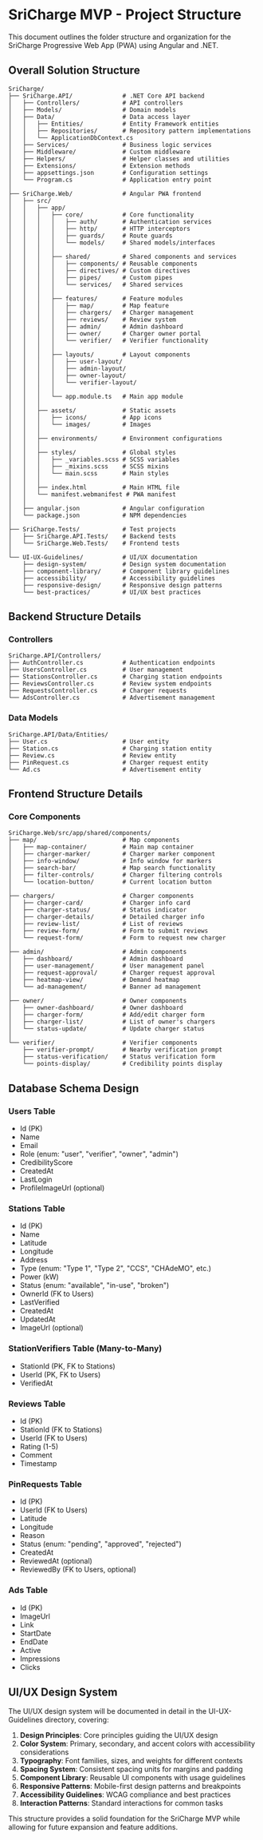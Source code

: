 # SriCharge MVP - Project Structure

This document outlines the folder structure and organization for the SriCharge Progressive Web App (PWA) using Angular and .NET.

## Overall Solution Structure

```
SriCharge/
├── SriCharge.API/              # .NET Core API backend
│   ├── Controllers/            # API controllers
│   ├── Models/                 # Domain models
│   ├── Data/                   # Data access layer
│   │   ├── Entities/           # Entity Framework entities
│   │   ├── Repositories/       # Repository pattern implementations
│   │   └── ApplicationDbContext.cs
│   ├── Services/               # Business logic services
│   ├── Middleware/             # Custom middleware
│   ├── Helpers/                # Helper classes and utilities
│   ├── Extensions/             # Extension methods
│   ├── appsettings.json        # Configuration settings
│   └── Program.cs              # Application entry point
│
├── SriCharge.Web/              # Angular PWA frontend
│   ├── src/
│   │   ├── app/
│   │   │   ├── core/           # Core functionality
│   │   │   │   ├── auth/       # Authentication services
│   │   │   │   ├── http/       # HTTP interceptors
│   │   │   │   ├── guards/     # Route guards
│   │   │   │   └── models/     # Shared models/interfaces
│   │   │   │
│   │   │   ├── shared/         # Shared components and services
│   │   │   │   ├── components/ # Reusable components
│   │   │   │   ├── directives/ # Custom directives
│   │   │   │   ├── pipes/      # Custom pipes
│   │   │   │   └── services/   # Shared services
│   │   │   │
│   │   │   ├── features/       # Feature modules
│   │   │   │   ├── map/        # Map feature
│   │   │   │   ├── chargers/   # Charger management
│   │   │   │   ├── reviews/    # Review system
│   │   │   │   ├── admin/      # Admin dashboard
│   │   │   │   ├── owner/      # Charger owner portal
│   │   │   │   └── verifier/   # Verifier functionality
│   │   │   │
│   │   │   ├── layouts/        # Layout components
│   │   │   │   ├── user-layout/
│   │   │   │   ├── admin-layout/
│   │   │   │   ├── owner-layout/
│   │   │   │   └── verifier-layout/
│   │   │   │
│   │   │   └── app.module.ts   # Main app module
│   │   │
│   │   ├── assets/             # Static assets
│   │   │   ├── icons/          # App icons
│   │   │   └── images/         # Images
│   │   │
│   │   ├── environments/       # Environment configurations
│   │   │
│   │   ├── styles/             # Global styles
│   │   │   ├── _variables.scss # SCSS variables
│   │   │   ├── _mixins.scss    # SCSS mixins
│   │   │   └── main.scss       # Main styles
│   │   │
│   │   ├── index.html          # Main HTML file
│   │   └── manifest.webmanifest # PWA manifest
│   │
│   ├── angular.json            # Angular configuration
│   └── package.json            # NPM dependencies
│
├── SriCharge.Tests/            # Test projects
│   ├── SriCharge.API.Tests/    # Backend tests
│   └── SriCharge.Web.Tests/    # Frontend tests
│
└── UI-UX-Guidelines/           # UI/UX documentation
    ├── design-system/          # Design system documentation
    ├── component-library/      # Component library guidelines
    ├── accessibility/          # Accessibility guidelines
    ├── responsive-design/      # Responsive design patterns
    └── best-practices/         # UI/UX best practices
```

## Backend Structure Details

### Controllers

```
SriCharge.API/Controllers/
├── AuthController.cs           # Authentication endpoints
├── UsersController.cs          # User management
├── StationsController.cs       # Charging station endpoints
├── ReviewsController.cs        # Review system endpoints
├── RequestsController.cs       # Charger requests
└── AdsController.cs            # Advertisement management
```

### Data Models

```
SriCharge.API/Data/Entities/
├── User.cs                     # User entity
├── Station.cs                  # Charging station entity
├── Review.cs                   # Review entity
├── PinRequest.cs               # Charger request entity
└── Ad.cs                       # Advertisement entity
```

## Frontend Structure Details

### Core Components

```
SriCharge.Web/src/app/shared/components/
├── map/                        # Map components
│   ├── map-container/          # Main map container
│   ├── charger-marker/         # Charger marker component
│   ├── info-window/            # Info window for markers
│   ├── search-bar/             # Map search functionality
│   ├── filter-controls/        # Charger filtering controls
│   └── location-button/        # Current location button
│
├── chargers/                   # Charger components
│   ├── charger-card/           # Charger info card
│   ├── charger-status/         # Status indicator
│   ├── charger-details/        # Detailed charger info
│   ├── review-list/            # List of reviews
│   ├── review-form/            # Form to submit reviews
│   └── request-form/           # Form to request new charger
│
├── admin/                      # Admin components
│   ├── dashboard/              # Admin dashboard
│   ├── user-management/        # User management panel
│   ├── request-approval/       # Charger request approval
│   ├── heatmap-view/           # Demand heatmap
│   └── ad-management/          # Banner ad management
│
├── owner/                      # Owner components
│   ├── owner-dashboard/        # Owner dashboard
│   ├── charger-form/           # Add/edit charger form
│   ├── charger-list/           # List of owner's chargers
│   └── status-update/          # Update charger status
│
└── verifier/                   # Verifier components
    ├── verifier-prompt/        # Nearby verification prompt
    ├── status-verification/    # Status verification form
    └── points-display/         # Credibility points display
```

## Database Schema Design

### Users Table
- Id (PK)
- Name
- Email
- Role (enum: "user", "verifier", "owner", "admin")
- CredibilityScore
- CreatedAt
- LastLogin
- ProfileImageUrl (optional)

### Stations Table
- Id (PK)
- Name
- Latitude
- Longitude
- Address
- Type (enum: "Type 1", "Type 2", "CCS", "CHAdeMO", etc.)
- Power (kW)
- Status (enum: "available", "in-use", "broken")
- OwnerId (FK to Users)
- LastVerified
- CreatedAt
- UpdatedAt
- ImageUrl (optional)

### StationVerifiers Table (Many-to-Many)
- StationId (PK, FK to Stations)
- UserId (PK, FK to Users)
- VerifiedAt

### Reviews Table
- Id (PK)
- StationId (FK to Stations)
- UserId (FK to Users)
- Rating (1-5)
- Comment
- Timestamp

### PinRequests Table
- Id (PK)
- UserId (FK to Users)
- Latitude
- Longitude
- Reason
- Status (enum: "pending", "approved", "rejected")
- CreatedAt
- ReviewedAt (optional)
- ReviewedBy (FK to Users, optional)

### Ads Table
- Id (PK)
- ImageUrl
- Link
- StartDate
- EndDate
- Active
- Impressions
- Clicks

## UI/UX Design System

The UI/UX design system will be documented in detail in the UI-UX-Guidelines directory, covering:

1. **Design Principles**: Core principles guiding the UI/UX design
2. **Color System**: Primary, secondary, and accent colors with accessibility considerations
3. **Typography**: Font families, sizes, and weights for different contexts
4. **Spacing System**: Consistent spacing units for margins and padding
5. **Component Library**: Reusable UI components with usage guidelines
6. **Responsive Patterns**: Mobile-first design patterns and breakpoints
7. **Accessibility Guidelines**: WCAG compliance and best practices
8. **Interaction Patterns**: Standard interactions for common tasks

This structure provides a solid foundation for the SriCharge MVP while allowing for future expansion and feature additions.
